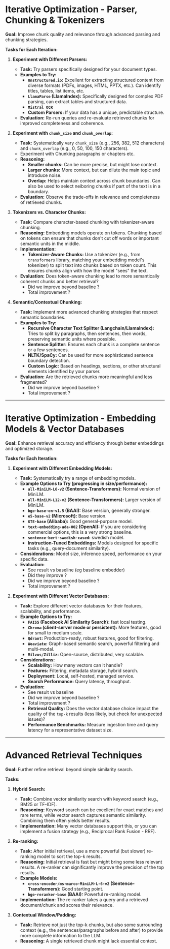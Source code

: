 # **Iterative Optimization - Parser, Chunking & Tokenizers**

**Goal:** Improve chunk quality and relevance through advanced parsing and chunking strategies.

**Tasks for Each Iteration:**

1.  **Experiment with Different Parsers:**
    * **Task:** Try parsers specifically designed for your document types.
    * **Examples to Try:**
        * **`Unstructured.io`:** Excellent for extracting structured content from diverse formats (PDFs, images, HTML, PPTX, etc.). Can identify titles, tables, list items, etc.
        * **`LlamaParse` (LlamaIndex):** Specifically designed for complex PDF parsing, can extract tables and structured data.
        * **`Mistral OCR`**
        * **Custom Parsers:** If your data has a unique, predictable structure.
    * **Evaluation:** Re-run queries and re-evaluate retrieved chunks for improved completeness and coherence.

2.  **Experiment with `chunk_size` and `chunk_overlap`:**
    * **Task:** Systematically vary `chunk_size` (e.g., 256, 382, 512 characters) and `chunk_overlap` (e.g., 0, 50, 100, 150 characters).
    * Experiment with Chunking paragraphs or chapters etc.
    * **Reasoning:**
        * **Smaller chunks:** Can be more precise, but might lose context.
        * **Larger chunks:** More context, but can dilute the main topic and introduce noise.
        * **Overlap:** Helps maintain context across chunk boundaries. Can also
        be used to select neiboring chunks if part of the text is in a boundary.
    * **Evaluation:** Observe the trade-offs in relevance and completeness of retrieved chunks.

3.  **Tokenizers vs. Character Chunks:**
    * **Task:** Compare character-based chunking with tokenizer-aware chunking.
    * **Reasoning:** Embedding models operate on tokens. Chunking based on tokens can ensure that chunks don't cut off words or important semantic units in the middle.
    * **Implementation:**
        * **Tokenizer-Aware Chunks:** Use a tokenizer (e.g., from `transformers` library, matching your embedding model's tokenizer) to split text into chunks based on token count. This ensures chunks align with how the model "sees" the text.
    * **Evaluation:** Does token-aware chunking lead to more semantically coherent chunks and better retrieval?
		* Did we improve beyond baseline ? 
		* Total improvement ?

4.  **Semantic/Contextual Chunking:**
    * **Task:** Implement more advanced chunking strategies that respect semantic boundaries.
    * **Examples to Try:**
        * **Recursive Character Text Splitter (Langchain/LlamaIndex):** Tries to split by paragraphs, then sentences, then words, preserving semantic units where possible.
        * **Sentence Splitter:** Ensures each chunk is a complete sentence or a few sentences.
        * **NLTK/SpaCy:** Can be used for more sophisticated sentence boundary detection.
        * **Custom Logic:** Based on headings, sections, or other structural elements identified by your parser.
    * **Evaluation:** Are the retrieved chunks more meaningful and less fragmented?
		* Did we improve beyond baseline ? 
		* Total improvement ?
---

# **Iterative Optimization - Embedding Models & Vector Databases**

**Goal:** Enhance retrieval accuracy and efficiency through better embeddings and optimized storage.

**Tasks for Each Iteration:**

1.  **Experiment with Different Embedding Models:**
    * **Task:** Systematically try a range of embedding models.
    * **Example Options to Try (progressing in size/performance):**
    	* **`all-MiniLM-L6-v2` (Sentence-Transformers):** Normal version of MiniLM.
        * **`all-MiniLM-L12-v2` (Sentence-Transformers):** Larger version of MiniLM.
        * **`bge-base-en-v1.5` (BAAI):** Base version, generally stronger.
        * **`e5-base-v2` (Microsoft):** Base version.
        * **`GTE-base` (Alibaba):** Good general-purpose model.
        * **`text-embedding-ada-002` (OpenAI):** If you are considering commercial options, this is a very strong baseline.
        * **`sentence-bert-swedish-cased`:** swedish model.
        * **Instruction-Tuned Embeddings:** Models designed for specific tasks (e.g., query-document similarity).
    * **Considerations:** Model size, inference speed, performance on your specific data.
    * **Evaluation:**
    	* See result vs baseline (eg baseline embedder)
		* Did they improve ? 
		* Did we improve beyond baseline ? 
		* Total improvement ?

2.  **Experiment with Different Vector Databases:**
    * **Task:** Explore different vector databases for their features, scalability, and performance.
    * **Example Options to Try:**
        * **`FAISS` (Facebook AI Similarity Search):** fast local testing.
        * **`Chroma` (client-server mode or persistent):** More features, good for small to medium scale.
        * **`Qdrant`:** Production-ready, robust features, good for filtering.
        * **`Weaviate`:** Graph-based semantic search, powerful filtering and multi-modal.
        * **`Milvus/Zilliz`:** Open-source, distributed, very scalable.
    * **Considerations:**
        * **Scalability:** How many vectors can it handle?
        * **Features:** Filtering, metadata storage, hybrid search.
        * **Deployment:** Local, self-hosted, managed service.
        * **Search Performance:** Query latency, throughput.
    * **Evaluation:**
    	* See result vs baseline
		* Did we improve beyond baseline ? 
		* Total improvement ?
        * **Retrieval Quality:** Does the vector database choice impact the quality of the `top-k` results (less likely, but check for unexpected issues)?
        * **Performance Benchmarks:** Measure ingestion time and query latency for a representative dataset size.

---

# **Advanced Retrieval Techniques**

**Goal:** Further refine retrieval beyond simple similarity search.

**Tasks:**

1.  **Hybrid Search:**
    * **Task:** Combine vector similarity search with keyword search (e.g., BM25 or TF-IDF).
    * **Reasoning:** Keyword search can be excellent for exact matches and rare terms, while vector search captures semantic similarity. Combining them often yields better results.
    * **Implementation:** Many vector databases support this, or you can implement a fusion strategy (e.g., Reciprocal Rank Fusion - RRF).

2.  **Re-ranking:**
    * **Task:** After initial retrieval, use a more powerful (but slower) re-ranking model to sort the top-k results.
    * **Reasoning:** Initial retrieval is fast but might bring some less relevant results. A re-ranker can significantly improve the precision of the top results.
    * **Example Models:**
        * **`cross-encoder/ms-marco-MiniLM-L-6-v2` (Sentence-Transformers):** Good starting point.
        * **`bge-reranker-base` (BAAI):** Powerful re-ranking model.
    * **Implementation:** The re-ranker takes a query and a retrieved document/chunk and scores their relevance.

3.  **Contextual Window/Padding:**
    * **Task:** Retrieve not just the top-k chunks, but also some surrounding context (e.g., the sentences/paragraphs before and after) to provide more complete information to the LLM.
    * **Reasoning:** A single retrieved chunk might lack essential context.

